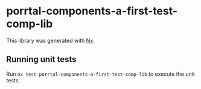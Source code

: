 # porrtal-components-a-first-test-comp-lib

This library was generated with [Nx](https://nx.dev).

## Running unit tests

Run `nx test porrtal-components-a-first-test-comp-lib` to execute the unit tests.
